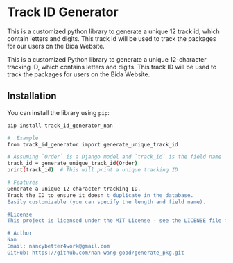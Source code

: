 # Track ID Generator
This is a customized python library to generate a unique 12 track id, which contain letters and digits.
This track id will be used to track the packages for our users on the Bida Website.


This is a customized Python library to generate a unique 12-character tracking ID, which contains letters and digits. This track ID will be used to track the packages for users on the Bida Website.

## Installation

You can install the library using `pip`:

```bash
pip install track_id_generator_nan

#  Example
from track_id_generator import generate_unique_track_id

# Assuming `Order` is a Django model and `track_id` is the field name
track_id = generate_unique_track_id(Order)
print(track_id)  # This will print a unique tracking ID

# Features
Generate a unique 12-character tracking ID.
Track the ID to ensure it doesn't duplicate in the database.
Easily customizable (you can specify the length and field name).

#License
This project is licensed under the MIT License - see the LICENSE file for details.

# Author
Nan
Email: nancybetter4work@gmail.com
GitHub: https://github.com/nan-wang-good/generate_pkg.git



